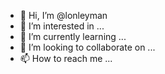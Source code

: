 - 👋 Hi, I’m @lonleyman
- 👀 I’m interested in ...
- 🌱 I’m currently learning ...
- 💞️ I’m looking to collaborate on ...
- 📫 How to reach me ...

<!---
lonleyman/lonleyman is a ✨ special ✨ repository because its `README.md` (this file) appears on your GitHub profile.
You can click the Preview link to take a look at your changes.
--->
